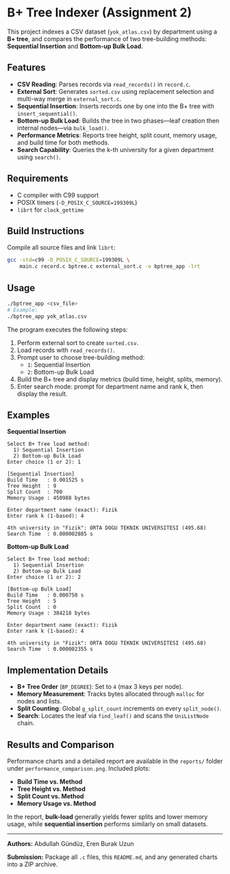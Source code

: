 # B+ Tree Indexer (Assignment 2)

This project indexes a CSV dataset (`yok_atlas.csv`) by department using a **B+ tree**, and compares the performance of two tree-building methods: **Sequential Insertion** and **Bottom-up Bulk Load**.

## Features

- **CSV Reading**: Parses records via `read_records()` in `record.c`.
- **External Sort**: Generates `sorted.csv` using replacement selection and multi-way merge in `external_sort.c`.
- **Sequential Insertion**: Inserts records one by one into the B+ tree with `insert_sequential()`.
- **Bottom-up Bulk Load**: Builds the tree in two phases—leaf creation then internal nodes—via `bulk_load()`.
- **Performance Metrics**: Reports tree height, split count, memory usage, and build time for both methods.
- **Search Capability**: Queries the k-th university for a given department using `search()`.

## Requirements

- C compiler with C99 support
- POSIX timers (`-D_POSIX_C_SOURCE=199309L`)
- `librt` for `clock_gettime`

## Build Instructions

Compile all source files and link `librt`:

```bash
gcc -std=c99 -D_POSIX_C_SOURCE=199309L \
    main.c record.c bptree.c external_sort.c -o bptree_app -lrt
```

## Usage

```bash
./bptree_app <csv_file>
# Example:
./bptree_app yok_atlas.csv
```

The program executes the following steps:
1. Perform external sort to create `sorted.csv`.
2. Load records with `read_records()`.
3. Prompt user to choose tree-building method:
   - `1`: Sequential Insertion
   - `2`: Bottom-up Bulk Load
4. Build the B+ tree and display metrics (build time, height, splits, memory).
5. Enter search mode: prompt for department name and rank k, then display the result.

## Examples

**Sequential Insertion**

```
Select B+ Tree load method:
  1) Sequential Insertion
  2) Bottom-up Bulk Load
Enter choice (1 or 2): 1

[Sequential Insertion]
Build Time   : 0.001525 s
Tree Height  : 9
Split Count  : 700
Memory Usage : 450988 bytes

Enter department name (exact): Fizik
Enter rank k (1-based): 4

4th university in "Fizik": ORTA DOGU TEKNIK UNIVERSITESI (495.68)
Search Time  : 0.000002885 s
```

**Bottom-up Bulk Load**

```
Select B+ Tree load method:
  1) Sequential Insertion
  2) Bottom-up Bulk Load
Enter choice (1 or 2): 2

[Bottom-up Bulk Load]
Build Time   : 0.000750 s
Tree Height  : 5
Split Count  : 0
Memory Usage : 384218 bytes

Enter department name (exact): Fizik
Enter rank k (1-based): 4

4th university in "Fizik": ORTA DOGU TEKNIK UNIVERSITESI (495.68)
Search Time  : 0.000002355 s
```

## Implementation Details

- **B+ Tree Order** (`BP_DEGREE`): Set to `4` (max 3 keys per node).
- **Memory Measurement**: Tracks bytes allocated through `malloc` for nodes and lists.
- **Split Counting**: Global `g_split_count` increments on every `split_node()`.
- **Search**: Locates the leaf via `find_leaf()` and scans the `UniListNode` chain.

## Results and Comparison

Performance charts and a detailed report are available in the `reports/` folder under `performance_comparison.png`. Included plots:

- **Build Time vs. Method**
- **Tree Height vs. Method**
- **Split Count vs. Method**
- **Memory Usage vs. Method**

In the report, **bulk-load** generally yields fewer splits and lower memory usage, while **sequential insertion** performs similarly on small datasets.

---

**Authors:** Abdullah Gündüz, Eren Burak Uzun

**Submission:** Package all `.c` files, this `README.md`, and any generated charts into a ZIP archive.

